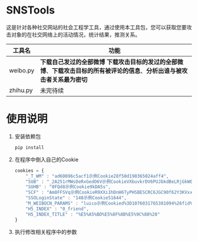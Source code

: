 # SNSTools
这是针对各种社交网站的社会工程学工具，通过使用本工具包，您可以获取您要攻击对象的在社交网络上的活动情况，统计结果，推测关系。

| 工具名      | 功能                                       |
| -------- | ---------------------------------------- |
| weibo.py | **下载自己发过的全部微博** **下载攻击目标的发过的全部微博**、**下载攻击目标的所有被评论的信息**、**分析出谁与被攻击者关系最为密切** |
| zhihu.py | 未完待续                                     |

# 使用说明

1. 安装依赖包

   ```bash
   pip install
   ```

2. 在程序中倒入自己的Cookie

   ```javascript
   cookies = {
       "_T_WM" : "ad60096c5acf1示例Cookie28f50d190365024aff4", 
       "SUB" : "_2A251rMWsDeRxGedO6V示例CookieVXbuvkrDV6PUJbkdBeLRjGkW0pDHzeewJsgAToIcymBD07FA-j4w..", 
       "SUHB" : "0FQd8示例Cookie9kDA5s", 
       "SCF" : "Am8FFSVq示例CookieR9XXi1hDnH6TyPHSBESCRC6JGC90f62Y3KVxxkcX6011HT0xYa8k.", 
       "SSOLoginState" : "148示例Cookie51644", 
       "M_WEIBOCN_PARAMS" : "luico示例Cookied%3D1076031765381094%26fid%3D1076031765381094%26uicode%3D10000011", 
       "H5_INDEX" : "0_friend", 
       "H5_INDEX_TITLE" : "%E5%A5%BD%E5%8F%8B%E5%9C%88%20"
   }
   ```

3. 执行修改相关程序中的参数